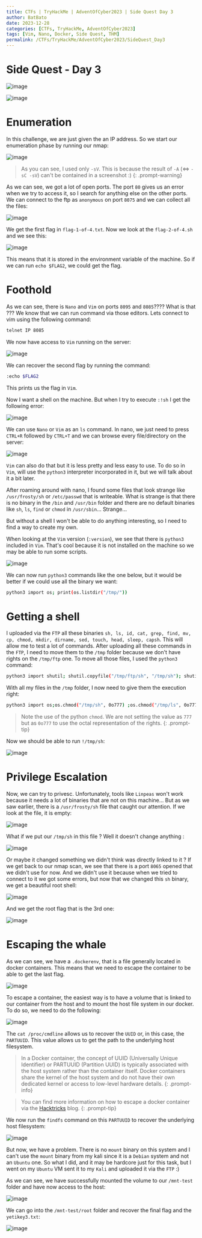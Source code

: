 ```yaml
---
title: CTFs | TryHackMe | AdventOfCyber2023 | Side Quest Day 3
author: BatBato
date: 2023-12-28
categories: [CTFs, TryHackMe, AdventOfCyber2023]
tags: [Vim, Nano, Docker, Side Quest, THM]
permalink: /CTFs/TryHackMe/AdventOfCyber2023/SideQuest_Day3
---
```


# Side Quest - Day 3

![image](https://github.com/Nouman404/nouman404.github.io/assets/73934639/ec91b792-59d0-4384-ab3e-d2b61869dc74)

![image](https://github.com/Nouman404/nouman404.github.io/assets/73934639/ce1bde2d-6c8c-464c-8dff-02f8892a7bb6)


# Enumeration

In this challenge, we are just given the an IP address. So we start our enumeration phase by running our nmap:

![image](https://github.com/Nouman404/nouman404.github.io/assets/73934639/37e4f260-e8cf-4148-9796-e3344fc4351c)

> As you can see, I used only `-sV`. This is because the result of `-A` (<=> `-sC -sV`) can't be contained in a screenshot :)
{: .prompt-warning}

As we can see, we got a lot of open ports. The port `80` gives us an error when we try to access it, so I search for anything else on the other ports. We can connect to the ftp as `anonymous` on port `8075` and we can collect all the files:

![image](https://github.com/Nouman404/nouman404.github.io/assets/73934639/868cd438-ba69-4438-923e-76141710a56c)

We get the first flag in `flag-1-of-4.txt`. Now we look at the `flag-2-of-4.sh` and we see this:

![image](https://github.com/Nouman404/nouman404.github.io/assets/73934639/22edd2e1-1654-499a-9f40-88bbbdb74f5e)

This means that it is stored in the environment variable of the machine. So if we can run `echo $FLAG2`, we could get the flag.

# Foothold

As we can see, there is `Nano` and `Vim` on ports `8095` and `8085`???? What is that ???
We know that we can run command via those editors. Lets connect to vim using the following command:

```bash
telnet IP 8085
```

We now have access to `Vim` running on the server:

![image](https://github.com/Nouman404/nouman404.github.io/assets/73934639/a41e0119-5710-4401-97ad-f3c81fbb639f)

We can recover the second flag by running the command:

```bash
:echo $FLAG2
```

This prints us the flag in `Vim`.

Now I want a shell on the machine. But when I try to execute `:!sh` I get the following error:

![image](https://github.com/Nouman404/nouman404.github.io/assets/73934639/08b655ac-58af-41fb-928e-ef7348367c98)

We can use `Nano` or `Vim` as an `ls` command. In nano, we just need to press `CTRL+R` followed by `CTRL+T` and we can browse every file/directory on the server:

![image](https://github.com/Nouman404/nouman404.github.io/assets/73934639/2a35d0aa-84e3-4e71-959c-8014413456f0)

`Vim` can also do that but it is less pretty and less easy to use. To do so in `Vim`, will use the `python3` interpreter incorporated in it, but we will talk about it a bit later.

After roaming around with nano, I found some files that look strange like `/usr/frosty/sh` or `/etc/passwd` that is writeable. What is strange is that there is no binary in the `/bin` and `/usr/bin` folder and there are no default binaries like `sh`, `ls`, `find` or `chmod` in `/usr/sbin`... Strange...

But without a shell I won't be able to do anything interesting, so I need to find a way to create my own.

When looking at the `Vim` version (`:version`), we see that there is `python3` included in `Vim`. That's cool because it is not installed on the machine so we may be able to run some scripts.

![image](https://github.com/Nouman404/nouman404.github.io/assets/73934639/d8f9d4cc-e80f-46fd-84d9-c56dc297d0ed)

We can now run `python3` commands like the one below, but it would be better if we could use all the binary we want:

```bash
python3 import os; print(os.listdir("/tmp/"))
```

# Getting a shell

I uploaded via the `FTP` all these binaries `sh, ls, id, cat, grep, find, mv, cp, chmod, mkdir, dirname, sed, touch, head, sleep, capsh`. This will allow me to test a lot of commands. After uploading all these commands in the `FTP`, I need to move them to the `/tmp` folder because we don't have rights on the `/tmp/ftp` one. To move all those files, I used the `python3` command:

```bash
python3 import shutil; shutil.copyfile("/tmp/ftp/sh", "/tmp/sh"); shutil.copyfile("/tmp/ftp/ls", "/tmp/ls"); shutil.copyfile("/tmp/ftp/id", "/tmp/id"); shutil.copyfile("/tmp/ftp/cat", "/tmp/cat"); shutil.copyfile("/tmp/ftp/grep", "/tmp/grep"); shutil.copyfile("/tmp/ftp/find", "/tmp/find"); shutil.copyfile("/tmp/ftp/mv", "/tmp/mv"); shutil.copyfile("/tmp/ftp/cp", "/tmp/cp"); shutil.copyfile("/tmp/ftp/chmod", "/tmp/chmod"); shutil.copyfile("/tmp/ftp/mkdir", "/tmp/mkdir"); shutil.copyfile("/tmp/ftp/dirname", "/tmp/dirname"); shutil.copyfile("/tmp/ftp/sed", "/tmp/sed"); shutil.copyfile("/tmp/ftp/touch", "/tmp/touch"); shutil.copyfile("/tmp/ftp/head", "/tmp/head"); shutil.copyfile("/tmp/ftp/sleep", "/tmp/sleep"); shutil.copyfile("/tmp/ftp/capsh", "/tmp/capsh")
```

With all my files in the `/tmp` folder, I now need to give them the execution right:

```bash
python3 import os;os.chmod("/tmp/sh", 0o777) ;os.chmod("/tmp/ls", 0o777) ;os.chmod("/tmp/id", 0o777) ;os.chmod("/tmp/cat", 0o777) ;os.chmod("/tmp/grep", 0o777) ;os.chmod("/tmp/find", 0o777) ;os.chmod("/tmp/mv", 0o777) ;os.chmod("/tmp/cp", 0o777) ;os.chmod("/tmp/chmod", 0o777)  ;os.chmod("/tmp/mkdir", 0o777) ;os.chmod("/tmp/dirname", 0o777) ;os.chmod("/tmp/sed", 0o777) ;os.chmod("/tmp/touch", 0o777) ;os.chmod("/tmp/head", 0o777) ;os.chmod("/tmp/sleep", 0o777);os.chmod("/tmp/capsh", 0o777);os.chmod("/tmp/docker", 0o777)
```

> Note the use of the python `chmod`. We are not setting the value as `777` but as `0o777` to use the octal representation of the rights.
{: .prompt-tip}

Now we should be able to run `!/tmp/sh`:

![image](https://github.com/Nouman404/nouman404.github.io/assets/73934639/a83a2aef-6ec3-481f-bef0-d5485a352484)

# Privilege Escalation

Now, we can try to privesc. Unfortunately, tools like `Linpeas` won't work because it needs a lot of binaries that are not on this machine... But as we saw earlier, there is a `/usr/frosty/sh` file that caught our attention. If we look at the file, it is empty:

![image](https://github.com/Nouman404/nouman404.github.io/assets/73934639/4ea233ed-16c3-49fc-9660-db52dbb1cda0)

What if we put our `/tmp/sh` in this file ? Well it doesn't change anything :

![image](https://github.com/Nouman404/nouman404.github.io/assets/73934639/3a3dc805-9a0c-46c7-a833-cb8420ef72ce)

Or maybe it changed something we didn't think was directly linked to it ? If we get back to our nmap scan, we see that there is a port `8065` opened that we didn't use for now. And we didn't use it because when we tried to connect to it we got some errors, but now that we changed this `sh` binary, we get a beautiful root shell:

![image](https://github.com/Nouman404/nouman404.github.io/assets/73934639/a14e551c-55c0-4f82-9466-e75ca204b747)

And we get the root flag that is the 3rd one:

![image](https://github.com/Nouman404/nouman404.github.io/assets/73934639/1dde6316-dd5b-4956-b4b9-85dd6a821029)

# Escaping the whale

As we can see, we have a `.dockerenv`, that is a file generally located in docker containers. This means that we need to escape the container to be able to get the last flag.

![image](https://github.com/Nouman404/nouman404.github.io/assets/73934639/a468dcb8-98ff-4673-837a-bc1fa38fddd3)

To escape a container, the easiest way is to have a volume that is linked to our container from the host and to mount the host file system in our docker. To do so, we need to do the following:

![image](https://github.com/Nouman404/nouman404.github.io/assets/73934639/aad366b0-2008-451f-b28d-99d33f867f27)

The `cat /proc/cmdline` allows us to recover the `UUID` or, in this case, the `PARTUUID`. This value allows us to get the path to the underlying host filesystem.

> In a Docker container, the concept of UUID (Universally Unique Identifier) or PARTUUID (Partition UUID) is typically associated with the host system rather than the container itself. Docker containers share the kernel of the host system and do not have their own dedicated kernel or access to low-level hardware details.
{: .prompt-info}

> You can find more information on how to escape a docker container via the [Hacktricks](https://book.hacktricks.xyz/linux-hardening/privilege-escalation/docker-security/docker-breakout-privilege-escalation) blog.
{: .prompt-tip}

We now run the `findfs` command on this `PARTUUID` to recover the underlying host filesystem:

![image](https://github.com/Nouman404/nouman404.github.io/assets/73934639/cc69f6b2-698a-4c12-8434-c8ec70add4d8)

But now, we have a problem. There is no `mount` binary on this system and I can't use the `mount` binary from my kali since it is a `Debian` system and not an `Ubuntu` one. So what I did, and it may be hardcore just for this task, but I went on my `Ubuntu` VM sent it to my `Kali` and uploaded it via the `FTP` :)

As we  can see, we have successfully mounted the volume to our `/mnt-test` folder and have now access to the host:

![image](https://github.com/Nouman404/nouman404.github.io/assets/73934639/91498eef-172b-429a-acb2-e5da06746417)

We can go into the `/mnt-test/root` folder and recover the final flag and the `yetikey3.txt`:

![image](https://github.com/Nouman404/nouman404.github.io/assets/73934639/3ef203b6-b9b4-4431-a1ca-be7d8860483c)
